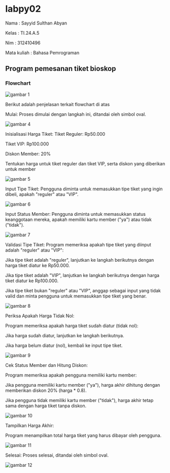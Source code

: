 # labpy02
Nama        : Sayyid Sulthan Abyan <p>

Kelas       : TI.24.A.5 <p>

Nim         : 312410496 <p>

Mata kuliah : Bahasa Pemrograman <p>

## Program pemesanan tiket bioskop
### Flowchart
![gambar 1](scrennshot/ft1.png)

Berikut adalah penjelasan terkait flowchart di atas <p>

Mulai: Proses dimulai dengan langkah ini, ditandai oleh simbol oval. <p>
![gambar 4](scrennshot/ft4.png)

Inisialisasi Harga Tiket: Tiket Reguler: Rp50.000 <p>
                          Tiket VIP: Rp100.000 <p>
                          Diskon Member: 20% <p>
Tentukan harga untuk tiket reguler dan tiket VIP, serta diskon yang diberikan untuk member <p>
![gambar 5](scrennshot/ft5.png)

Input Tipe Tiket: Pengguna diminta untuk memasukkan tipe tiket yang ingin dibeli, apakah "reguler" atau "VIP". <p>
![gambar 6](scrennshot/ft6.png)

Input Status Member: Pengguna diminta untuk memasukkan status keanggotaan mereka, apakah memiliki kartu member ("ya") atau tidak ("tidak"). <p>
![gambar 7](scrennshot/ft7.png)

Validasi Tipe Tiket: Program memeriksa apakah tipe tiket yang diinput adalah "reguler" atau "VIP": <p>
Jika tipe tiket adalah "reguler", lanjutkan ke langkah berikutnya dengan harga tiket diatur ke Rp50.000. <p>
Jika tipe tiket adalah "VIP", lanjutkan ke langkah berikutnya dengan harga tiket diatur ke Rp100.000. <p>
Jika tipe tiket bukan "reguler" atau "VIP", anggap sebagai input yang tidak valid dan minta pengguna untuk memasukkan tipe tiket yang benar. <p>
![gambar 8](scrennshot/ft8.png)

Periksa Apakah Harga Tidak Nol: <p>
Program memeriksa apakah harga tiket sudah diatur (tidak nol): <p>
Jika harga sudah diatur, lanjutkan ke langkah berikutnya. <p>
Jika harga belum diatur (nol), kembali ke input tipe tiket. <p>
![gambar 9](scrennshot/ft9.png)

Cek Status Member dan Hitung Diskon: <p>
Program memeriksa apakah pengguna memiliki kartu member: <p>
Jika pengguna memiliki kartu member ("ya"), harga akhir dihitung dengan memberikan diskon 20% (harga * 0.8). <p>
Jika pengguna tidak memiliki kartu member ("tidak"), harga akhir tetap sama dengan harga tiket tanpa diskon. <p>
![gambar 10](scrennshot/ft10.png)

Tampilkan Harga Akhir: <p>
Program menampilkan total harga tiket yang harus dibayar oleh pengguna. <p>
![gambar 11](scrennshot/ft11.png)

Selesai: Proses selesai, ditandai oleh simbol oval. <p>
![gambar 12](scrennshot/ft12.png)
